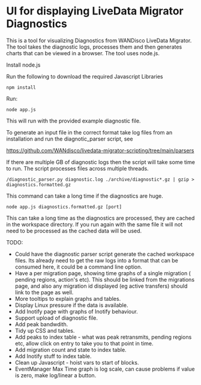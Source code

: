 # UI for displaying LiveData Migrator Diagnostics

This is a tool for visualizing Diagnostics from 
WANDisco LiveData Migrator. The tool takes the
diagnostic logs, processes them and then generates
charts that can be viewed in a browser. The tool
uses node.js.


Install node.js

Run the following to download the required Javascript Libraries
```
npm install
```

Run:
```
node app.js
```
This will run with the provided example diagnostic file.


To generate an input file in the correct format take log files from
an installation and run the diagnotic_parser script, see

https://github.com/WANdisco/livedata-migrator-scripting/tree/main/parsers

If there are multiple GB of diagnostic logs then the script will take
some time to run. The script processes files across multiple threads.

```
/diagnostic_parser.py diagnostic.log ./archive/diagnostic*.gz | gzip > diagnostics.formatted.gz
```

This command can take a long time if the diagnostics are huge.

```
node app.js diagnostics.formatted.gz [port]
```

This can take a long time as the diagnostics are processed, they are cached in 
the workspace directory. If you run again with the same file it will not need to
be processed as the cached data will be used.

TODO:
* Could have the diagnostic parser script generate the 
  cached workspace files. Its already need to get the raw
  logs into a format that can be consumed here, it could be a
  command line option.
* Have a per migration page, showing time graphs of a single migration (
  pending regions, action's etc). This should be linked from the 
  migrations page, and also any migration id displayed (eg active transfers) 
  should link to the page as well.
* More tooltips to explain graphs and tables.
* Display Linux pressure if the data is available.
* Add Inotify page with graphs of Inotify behaviour.
* Support upload of diagnostic file.
* Add peak bandwdith.
* Tidy up CSS and tables.
* Add peaks to index table - what was peak retransmits, pending regions etc, 
  allow click on entry to take you to that point in time.
* Add migration count and state to index table.
* Add Inotify stuff to index table.
* Clean up Javascript - hoist vars to start of blocks.
* EventManager Max Time graph is log scale, can cause problems if value is zero,
  make log/linear a button.
